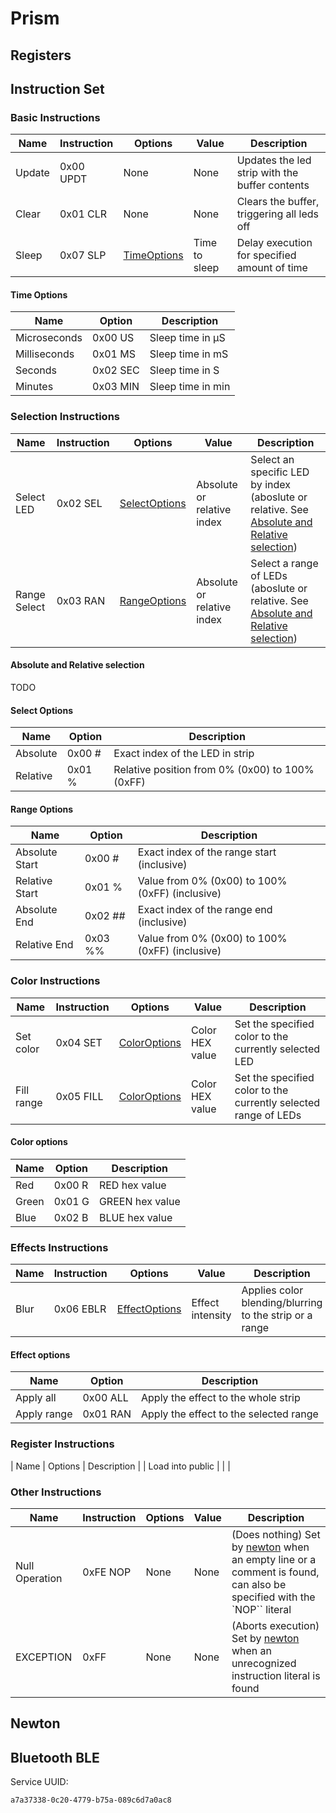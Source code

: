 # Prism

## Registers

## Instruction Set

### Basic Instructions
| Name   | Instruction | Options                      | Value         | Description                                    |
| ------ | ----------- | ---------------------------- | ------------- | ---------------------------------------------- |
| Update | 0x00	UPDT   | None                         | None          | Updates the led strip with the buffer contents |
| Clear  | 0x01	CLR    | None                         | None          | Clears the buffer, triggering all leds off     |
| Sleep  | 0x07 SLP    | [TimeOptions](#time-options) | Time to sleep | Delay execution for specified amount of time   |

#### Time Options
| Name         | Option   | Description       |
| ------------ | -------- | ----------------- |
| Microseconds | 0x00 US  | Sleep time in µS  |
| Milliseconds | 0x01 MS  | Sleep time in mS  |
| Seconds      | 0x02 SEC | Sleep time in S   |
| Minutes      | 0x03 MIN | Sleep time in min |

### Selection Instructions
| Name         | Instruction | Options                          | Value                      | Description                                                                                                                     |
| ------------ | ----------- | -------------------------------- | -------------------------- | ------------------------------------------------------------------------------------------------------------------------------- |
| Select LED   | 0x02 SEL    | [SelectOptions](#select-options) | Absolute or relative index | Select an specific LED by index (aboslute or relative. See [Absolute and Relative selection](#absolute-and-relative-selection)) |
| Range Select | 0x03 RAN    | [RangeOptions](#range-options)   | Absolute or relative index | Select a range of LEDs (aboslute or relative. See [Absolute and Relative selection](#absolute-and-relative-selection))          |

#### Absolute and Relative selection
TODO

#### Select Options
| Name     | Option | Description                                     |
| -------- | ------ | ----------------------------------------------- |
| Absolute | 0x00 # | Exact index of the LED in strip                 |
| Relative | 0x01 % | Relative position from 0% (0x00) to 100% (0xFF) |

#### Range Options
| Name           | Option  | Description                                     |
| -------------- | ------- | ----------------------------------------------- |
| Absolute Start | 0x00 #  | Exact index of the range start (inclusive)      |
| Relative Start | 0x01 %  | Value from 0% (0x00) to 100% (0xFF) (inclusive) |
| Absolute End   | 0x02 ## | Exact index of the range end (inclusive)        |
| Relative End   | 0x03 %% | Value from 0% (0x00) to 100% (0xFF) (inclusive) |

### Color Instructions
| Name       | Instruction | Options                        | Value           | Description                                                     |
| ---------- | ----------- | ------------------------------ | --------------- | --------------------------------------------------------------- |
| Set color  | 0x04	SET    | [ColorOptions](#color-options) | Color HEX value | Set the specified color to the currently selected LED           |
| Fill range | 0x05	FILL   | [ColorOptions](#color-options) | Color HEX value | Set the specified color to the currently selected range of LEDs |

#### Color options
| Name  | Option | Description     |
| ----- | ------ | --------------- |
| Red   | 0x00 R | RED hex value   |
| Green | 0x01 G | GREEN hex value |
| Blue  | 0x02 B | BLUE hex value  |

### Effects Instructions
| Name | Instruction | Options                          | Value            | Description                                             |
| ---- | ----------- | -------------------------------- | ---------------- | ------------------------------------------------------- |
| Blur | 0x06 EBLR   | [EffectOptions](#effect-options) | Effect intensity | Applies color blending/blurring to the strip or a range |

#### Effect options
| Name        | Option   | Description                            |
| ----------- | -------- | -------------------------------------- |
| Apply all   | 0x00 ALL | Apply the effect to the whole strip    |
| Apply range | 0x01 RAN | Apply the effect to the selected range |

### Register Instructions
| Name | Options | Description |
| Load into public | | |

### Other Instructions
| Name           | Instruction | Options | Value | Description                                                                                                                     |
| -------------- | ----------- | ------- | ----- | ------------------------------------------------------------------------------------------------------------------------------- |
| Null Operation | 0xFE	NOP    | None    | None  | (Does nothing) Set by [newton](#newton) when an empty line or a comment is found, can also be specified with the `NOP`` literal |
| EXCEPTION      | 0xFF        | None    | None  | (Aborts execution) Set by [newton](#newton) when an unrecognized instruction literal is found                                   |

## Newton

## Bluetooth BLE
Service UUID:

	a7a37338-0c20-4779-b75a-089c6d7a0ac8